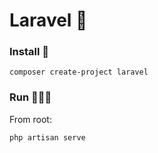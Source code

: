 # Laravel 💢

### Install 💾

```shell
composer create-project laravel 
```

### Run 🏃🏻‍♂️

From root:
```shell
php artisan serve
```
